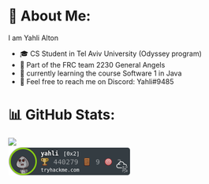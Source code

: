 # 💫 About Me:
I am Yahli Alton <br>
* 🎓 CS Student in Tel Aviv University (Odyssey program)
* 🤖 Part of the FRC team 2230 General Angels
* 🌱 currently learning the course Software 1 in Java
* 📱 Feel free to reach me on Discord: Yahli#9485

# 📊 GitHub Stats:
<!--![](https://github-readme-stats.vercel.app/api/top-langs/?username=Yahli-Alton&theme=radical&layout=compact&count_private=true&size_weight=0.25&count_weight=0.4&hide="APS.NET"&langs_count=6)<br/> -->
![](https://github-readme-streak-stats.herokuapp.com/?user=Yahli-Alton&theme=dark&hide_border=false&include_all_commits=true)<br/>
![tryhackme stats](https://raw.githubusercontent.com/Yahli-Alton/Yahli-Alton/master/assets/thm_propic.png)
<!-- ![](https://github-readme-stats.vercel.app/api?username=Yahli-Alton&show_icons=true&theme=gotham&&count_private=true&include_all_commits=true)


**Yahli-Alton/Yahli-Alton** is a ✨ _special_ ✨ repository because its `README.md` (this file) appears on your GitHub profile.

Here are some ideas to get you started:

- 🔭 I’m currently working on ...
- 🌱 I’m currently learning ...
- 👯 I’m looking to collaborate on ...
- 🤔 I’m looking for help with ...
- 💬 Ask me about ...
- 📫 How to reach me: ...
- 😄 Pronouns: ...
- ⚡ Fun fact: ...
-->
